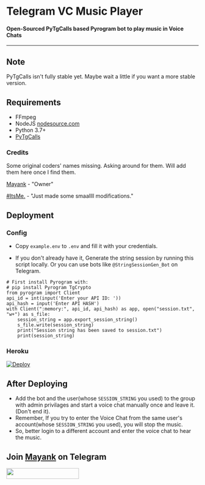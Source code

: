 ﻿# Telegram VC Music Player
#### Open-Sourced PyTgCalls based Pyrogram bot to play music in Voice Chats
---
## Note

PyTgCalls isn't fully stable yet. Maybe wait a little if you want a more stable version.

## Requirements

- FFmpeg
- NodeJS [nodesource.com](https://nodesource.com/)
- Python 3.7+
- [PyTgCalls](https://github.com/pytgcalls/pytgcalls)

### Credits
Some original coders' names missing. Asking around for them. Will add them here once I find them.

[Mayank](https://github.com/hackelite01)  - "Owner"

[#ItsMe.](https://github.com/ballicipluck) - "Just made some smaallll modifications."

## Deployment

### Config

- Copy `example.env` to `.env` and fill it with your credentials.

- If you don't already have it, Generate the string session by running this script locally. Or you can use bots like `@StringSessionGen_Bot` on Telegram.
```
# First install Pyrogram with:
# pip install Pyrogram TgCrypto
from pyrogram import Client
api_id = int(input('Enter your API ID: '))
api_hash = input('Enter API HASH')
with Client(":memory:", api_id, api_hash) as app, open("session.txt", "w+") as s_file:
    session_string = app.export_session_string()
    s_file.write(session_string)
    print("Session string has been saved to session.txt")
    print(session_string)
```
<!---
### Without Docker
1. Install Python requirements:
   ```bash
   pip install -r requirements.txt
   ```
2. Run:
   ```bash
   python main.py
   ```
### Using Docker
1. Build:
   ```bash
   docker build -t musicplayer .
   ```
2. Run:
   ```bash
   docker run --env-file .env musicplayer
   ```
--->
### Heroku
[![Deploy](https://www.herokucdn.com/deploy/button.svg)](https://heroku.com/deploy?template=https://github.com/ballicipluck/tgmusic-pb)

## After Deploying
- Add the bot and the user(whose `SESSION_STRING` you used) to the group with admin privilages and start a voice chat manually once and leave it. (Don't end it).
- Remember, If you try to enter the Voice Chat from the same user's account(whose `SESSION_STRING` you used), you will stop the music.
- So, better login to a different account and enter the voice chat to hear the music.

 ## Join [Mayank](https://github.com/hackelite01) on Telegram

<a href="https://t.me/hackelite01"><img src="https://img.shields.io/badge/Join-Telegram%20Channel-red.svg?logo=Telegram" width="190" height="28"></a>
